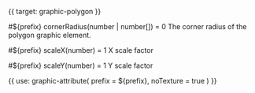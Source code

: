 {{ target: graphic-polygon }}

<!-- Canopus Graphic Attributes, IPolygonGraphicAttribute -->

#${prefix} cornerRadius(number | number[]) = 0
The corner radius of the polygon graphic element.

#${prefix} scaleX(number) = 1
X scale factor

#${prefix} scaleY(number) = 1
Y scale factor

{{ use: graphic-attribute(
  prefix = ${prefix},
  noTexture = true
) }}